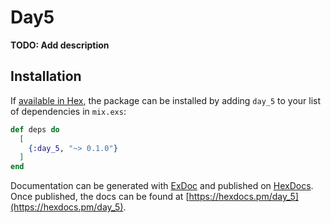 # Day5

**TODO: Add description**

## Installation

If [available in Hex](https://hex.pm/docs/publish), the package can be installed
by adding `day_5` to your list of dependencies in `mix.exs`:

```elixir
def deps do
  [
    {:day_5, "~> 0.1.0"}
  ]
end
```

Documentation can be generated with [ExDoc](https://github.com/elixir-lang/ex_doc)
and published on [HexDocs](https://hexdocs.pm). Once published, the docs can
be found at [https://hexdocs.pm/day_5](https://hexdocs.pm/day_5).

